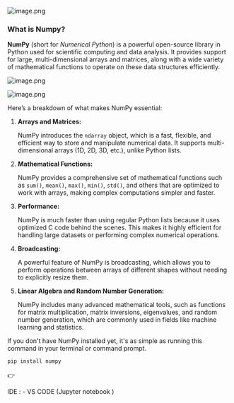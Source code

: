![image.png](https://prod-files-secure.s3.us-west-2.amazonaws.com/b1efe05b-f742-4326-9fe0-c0e1747fc06e/1a2088ad-9a07-4f86-bdb8-255a4df2b743/image.png)

### What is Numpy?

**NumPy** (short for _Numerical Python_) is a powerful open-source library in Python used for scientific computing and data analysis. It provides support for large, multi-dimensional arrays and matrices, along with a wide variety of mathematical functions to operate on these data structures efficiently.

![image.png](https://prod-files-secure.s3.us-west-2.amazonaws.com/b1efe05b-f742-4326-9fe0-c0e1747fc06e/2844bfff-2a12-49c6-bceb-f32e8c634d02/image.png)

![image.png](https://prod-files-secure.s3.us-west-2.amazonaws.com/b1efe05b-f742-4326-9fe0-c0e1747fc06e/ef7c6295-c143-4c21-9d9c-7ddafabcdc10/image.png)

Here’s a breakdown of what makes NumPy essential:

1. **Arrays and Matrices:**

   NumPy introduces the `ndarray` object, which is a fast, flexible, and efficient way to store and manipulate numerical data. It supports multi-dimensional arrays (1D, 2D, 3D, etc.), unlike Python lists.

2. **Mathematical Functions:**

   NumPy provides a comprehensive set of mathematical functions such as `sum()`, `mean()`, `max()`, `min()`, `std()`, and others that are optimized to work with arrays, making complex computations simpler and faster.

3. **Performance:**

   NumPy is much faster than using regular Python lists because it uses optimized C code behind the scenes. This makes it highly efficient for handling large datasets or performing complex numerical operations.

4. **Broadcasting:**

   A powerful feature of NumPy is broadcasting, which allows you to perform operations between arrays of different shapes without needing to explicitly resize them.

5. **Linear Algebra and Random Number Generation:**

   NumPy includes many advanced mathematical tools, such as functions for matrix multiplication, matrix inversions, eigenvalues, and random number generation, which are commonly used in fields like machine learning and statistics.

If you don't have NumPy installed yet, it's as simple as running this command in your terminal or command prompt.

```jsx
pip install numpy
```

<aside>
👉

IDE : - VS CODE (Jupyter notebook )

</aside>
